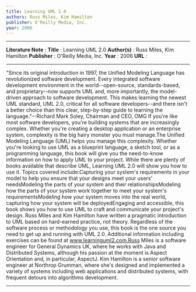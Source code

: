 ```yaml
---
title: Learning UML 2.0
authors: Russ Miles, Kim Hamilton
publisher: O'Reilly Media, Inc.
year: 2006
---
```

***
**Literature Note** :
**Title** : Learning UML 2.0
**Author(s)** : Russ Miles, Kim Hamilton
**Publisher** : O'Reilly Media, Inc.
**Year** : 2006
**URL** : 
***
"Since its original introduction in 1997, the Unified Modeling Language has revolutionized software development. Every integrated software development environment in the world--open-source, standards-based, and proprietary--now supports UML and, more importantly, the model-driven approach to software development. This makes learning the newest UML standard, UML 2.0, critical for all software developers--and there isn't a better choice than this clear, step-by-step guide to learning the language."--Richard Mark Soley, Chairman and CEO, OMG If you're like most software developers, you're building systems that are increasingly complex. Whether you're creating a desktop application or an enterprise system, complexity is the big hairy monster you must manage.The Unified Modeling Language (UML) helps you manage this complexity. Whether you're looking to use UML as a blueprint language, a sketch tool, or as a programming language, this book will give you the need-to-know information on how to apply UML to your project. While there are plenty of books available that describe UML, Learning UML 2.0 will show you how to use it. Topics covered include:Capturing your system's requirements in your model to help you ensure that your designs meet your users' needsModeling the parts of your system and their relationshipsModeling how the parts of your system work together to meet your system's requirementsModeling how your system moves into the real world, capturing how your system will be deployedEngaging and accessible, this book shows you how to use UML to craft and communicate your project's design. Russ Miles and Kim Hamilton have written a pragmatic introduction to UML based on hard-earned practice, not theory. Regardless of the software process or methodology you use, this book is the one source you need to get up and running with UML 2.0. Additional information including exercises can be found at www.learninguml2.com.Russ Miles is a software engineer for General Dynamics UK, where he works with Java and Distributed Systems, although his passion at the moment is Aspect Orientation and, in particular, AspectJ. Kim Hamilton is a senior software engineer at Northrop Grumman, where she's designed and implemented a variety of systems including web applications and distributed systems, with frequent detours into algorithms development.
***